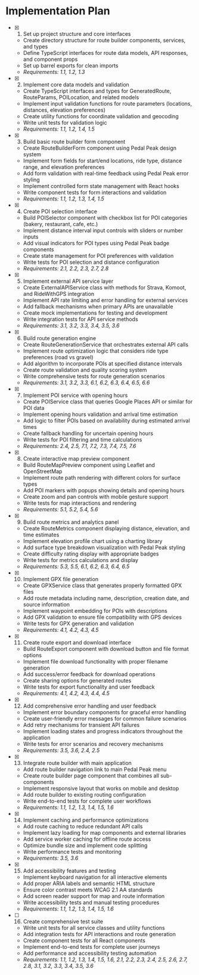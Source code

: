 # Implementation Plan

- [x] 1. Set up project structure and core interfaces
  - Create directory structure for route builder components, services, and types
  - Define TypeScript interfaces for route data models, API responses, and component props
  - Set up barrel exports for clean imports
  - _Requirements: 1.1, 1.2, 1.3_

- [x] 2. Implement core data models and validation
  - Create TypeScript interfaces and types for GeneratedRoute, RouteParams, POILocation, and related models
  - Implement input validation functions for route parameters (locations, distances, elevation preferences)
  - Create utility functions for coordinate validation and geocoding
  - Write unit tests for validation logic
  - _Requirements: 1.1, 1.2, 1.4, 1.5_

- [x] 3. Build basic route builder form component
  - Create RouteBuilderForm component using Pedal Peak design system
  - Implement form fields for start/end locations, ride type, distance range, and elevation preferences
  - Add form validation with real-time feedback using Pedal Peak error styling
  - Implement controlled form state management with React hooks
  - Write component tests for form interactions and validation
  - _Requirements: 1.1, 1.2, 1.3, 1.4, 1.5_

- [x] 4. Create POI selection interface
  - Build POISelector component with checkbox list for POI categories (bakery, restaurant, cafe, etc.)
  - Implement distance interval input controls with sliders or number inputs
  - Add visual indicators for POI types using Pedal Peak badge components
  - Create state management for POI preferences with validation
  - Write tests for POI selection and distance configuration
  - _Requirements: 2.1, 2.2, 2.3, 2.7, 2.8_

- [x] 5. Implement external API service layer
  - Create ExternalAPIService class with methods for Strava, Komoot, and RideWithGPS integration
  - Implement API rate limiting and error handling for external services
  - Add fallback mechanisms when primary APIs are unavailable
  - Create mock implementations for testing and development
  - Write integration tests for API service methods
  - _Requirements: 3.1, 3.2, 3.3, 3.4, 3.5, 3.6_

- [x] 6. Build route generation engine
  - Create RouteGenerationService that orchestrates external API calls
  - Implement route optimization logic that considers ride type preferences (road vs gravel)
  - Add algorithm to incorporate POIs at specified distance intervals
  - Create route validation and quality scoring system
  - Write comprehensive tests for route generation scenarios
  - _Requirements: 3.1, 3.2, 3.3, 6.1, 6.2, 6.3, 6.4, 6.5, 6.6_

- [x] 7. Implement POI service with opening hours
  - Create POIService class that queries Google Places API or similar for POI data
  - Implement opening hours validation and arrival time estimation
  - Add logic to filter POIs based on availability during estimated arrival times
  - Create fallback handling for uncertain opening hours
  - Write tests for POI filtering and time calculations
  - _Requirements: 2.4, 2.5, 7.1, 7.2, 7.3, 7.4, 7.5, 7.6_

- [x] 8. Create interactive map preview component
  - Build RouteMapPreview component using Leaflet and OpenStreetMap
  - Implement route path rendering with different colors for surface types
  - Add POI markers with popups showing details and opening hours
  - Create zoom and pan controls with mobile gesture support
  - Write tests for map interactions and rendering
  - _Requirements: 5.1, 5.2, 5.4, 5.6_

- [x] 9. Build route metrics and analytics panel
  - Create RouteMetrics component displaying distance, elevation, and time estimates
  - Implement elevation profile chart using a charting library
  - Add surface type breakdown visualization with Pedal Peak styling
  - Create difficulty rating display with appropriate badges
  - Write tests for metrics calculations and display
  - _Requirements: 5.3, 5.5, 6.1, 6.2, 6.3, 6.4, 6.5_

- [x] 10. Implement GPX file generation
  - Create GPXService class that generates properly formatted GPX files
  - Add route metadata including name, description, creation date, and source information
  - Implement waypoint embedding for POIs with descriptions
  - Add GPX validation to ensure file compatibility with GPS devices
  - Write tests for GPX generation and validation
  - _Requirements: 4.1, 4.2, 4.3, 4.5_

- [x] 11. Create route export and download interface
  - Build RouteExport component with download button and file format options
  - Implement file download functionality with proper filename generation
  - Add success/error feedback for download operations
  - Create sharing options for generated routes
  - Write tests for export functionality and user feedback
  - _Requirements: 4.1, 4.2, 4.3, 4.4, 4.5_

- [x] 12. Add comprehensive error handling and user feedback
  - Implement error boundary components for graceful error handling
  - Create user-friendly error messages for common failure scenarios
  - Add retry mechanisms for transient API failures
  - Implement loading states and progress indicators throughout the application
  - Write tests for error scenarios and recovery mechanisms
  - _Requirements: 3.5, 3.6, 2.4, 2.5_

- [x] 13. Integrate route builder with main application
  - Add route builder navigation link to main Pedal Peak menu
  - Create route builder page component that combines all sub-components
  - Implement responsive layout that works on mobile and desktop
  - Add route builder to existing routing configuration
  - Write end-to-end tests for complete user workflows
  - _Requirements: 1.1, 1.2, 1.3, 1.4, 1.5, 1.6_

- [x] 14. Implement caching and performance optimizations
  - Add route caching to reduce redundant API calls
  - Implement lazy loading for map components and external libraries
  - Add service worker caching for offline route access
  - Optimize bundle size and implement code splitting
  - Write performance tests and monitoring
  - _Requirements: 3.5, 3.6_

- [x] 15. Add accessibility features and testing
  - Implement keyboard navigation for all interactive elements
  - Add proper ARIA labels and semantic HTML structure
  - Ensure color contrast meets WCAG 2.1 AA standards
  - Add screen reader support for map and route information
  - Write accessibility tests and manual testing procedures
  - _Requirements: 1.1, 1.2, 1.3, 1.4, 1.5, 1.6_

- [ ] 16. Create comprehensive test suite
  - Write unit tests for all service classes and utility functions
  - Add integration tests for API interactions and route generation
  - Create component tests for all React components
  - Implement end-to-end tests for complete user journeys
  - Add performance and accessibility testing automation
  - _Requirements: 1.1, 1.2, 1.3, 1.4, 1.5, 1.6, 2.1, 2.2, 2.3, 2.4, 2.5, 2.6, 2.7, 2.8, 3.1, 3.2, 3.3, 3.4, 3.5, 3.6_